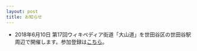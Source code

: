 ```yaml
---
layout: post
title: お知らせ
---
```

- 2018年6月10日 第17回ウィキペディア街道「大山道」を世田谷区の世田谷駅周辺で開催します。参加登録は[こちら](https://wikipedia-road-17.peatix.com/)。
